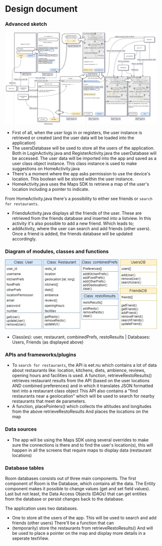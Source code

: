 <h1>Design document</h1>

<h3>Advanced sketch</h3>

![visual sketch](doc/design_sketch.PNG)

- First of all, when the user logs in or registers, the user instance is retrieved or created (and the user data will be loaded into the application)
- The usersDatabase will be used to store all the users of the application. Both in LoginActivity.java and RegisterActivity.java the userDatabase will be accessed.
The user data will be imported into the app and saved as a user class object instance. This class instance is used to make suggestions on HomeActivity.java
- There's a moment where the app asks permission to use the device's location. This boolean will be stored within the user instance.
- HomeActivity.java uses the Maps SDK to retrieve a map of the user's location including a pointer to indicate.

From HomeActivity.java there's a possibility to either see friends or `search for restaurants`.
- FriendsActivity.java displays all the friends of the user. These are retrieved from the friends database and inserted into a listview.
In this activity it's also possible to add a new friend. Which leads to;
- addActivity, where the user can search and add friends (other users). Once a friend is added, the friends database will be updated accordingly.

<h3>Diagram of modules, classes and functions</h3>

![visual sketch](doc/diagram.jpg)

- Class(es): user, restaurant, combinedPrefs, restoResults | Databases: Users, Friends (as displayed above)

<h3>APIs and frameworks/plugins</h3>

- To `search for restaurants`, the API is eet.nu which contains a lot of data about restaurants like: location, kitchens, diets, ambience, reviews, opening hours and facilities is used.
  A function, retrieveRestoResults() retrieves restaurant results from the API (based on the user locations AND combined preferences)
  and in which it translates JSON formatted text into a restaurant class object
  This API also contains a "find restaurants near a geolocation" which will be used to search for nearby restaurants that meet de parameters.
-  A function, placePointers() which collects the altitudes and longitudes from the above retrieveRestoResults
  And places the locations on the map

<h3>Data sources</h3>

- The app will be using the Maps SDK using several overrides to make sure the connections is there and to
  find the user's location(s), this will happen in all the screens that require maps to display data (restaurant locations)

<h3>Database tables</h3>
Room databases consists out of three main components. The first component of Room is the Database, which contains all the data. The Entity component
makes it possible to change values (get and set field values). Last but not least, the Data Access Objects
(DAOs) that can get entities from the database or persist changes back to the database. 

The application uses two databases.

- One to store all the users of the app. This will be used to search and add friends (other users)
  There'll be a function that can 
- (temporarily) store the restaurants from retrieveRestoResults()
  And will be used to place a pointer on the map and display more details in a seperate textView.
  



